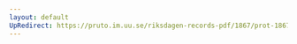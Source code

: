 ```yaml
---
layout: default
UpRedirect: https://pruto.im.uu.se/riksdagen-records-pdf/1867/prot-1867--fk--510/prot-1867--fk--510_012.pdf
---
```

